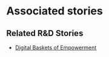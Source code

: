 # Associated stories

<!-- !!DO NOT REMOVE!! start autogenerated hyperlinks -->
## Related R&D Stories
- [Digital Baskets of Empowerment](/RnD-Archive/stories/?doc=Explorers_SLV)
<!-- !!DO NOT REMOVE!! end autogenerated hyperlinks -->
